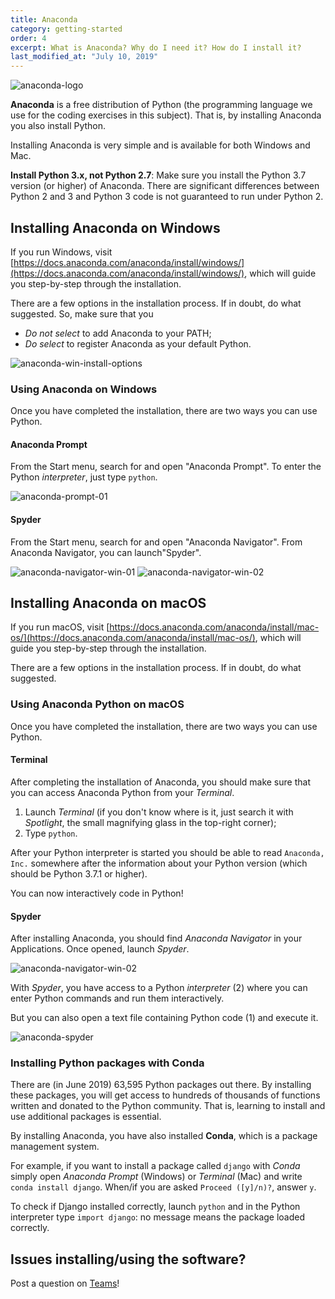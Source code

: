 ```yaml
---
title: Anaconda
category: getting-started
order: 4
excerpt: What is Anaconda? Why do I need it? How do I install it?
last_modified_at: "July 10, 2019"
---
```


![anaconda-logo](https://cloudstor.aarnet.edu.au/plus/s/VKfqVc4PcuNBz3M/download)

**Anaconda** is a free distribution of Python (the programming language we use for the coding exercises in this subject). That is, by installing Anaconda you also install Python.

Installing Anaconda is very simple and is available for both Windows and Mac.

**Install Python 3.x, not Python 2.7**: Make sure you install the Python 3.7 version (or higher) of Anaconda. There are significant differences between Python 2 and 3 and Python 3 code is not guaranteed to run under Python 2.


## Installing Anaconda on Windows

If you run Windows, visit [https://docs.anaconda.com/anaconda/install/windows/](https://docs.anaconda.com/anaconda/install/windows/), which will guide you step-by-step through the installation.

There are a few options in the installation process. If in doubt, do what suggested. So, make sure that you

* *Do not select* to add Anaconda to your PATH;
* *Do select* to register Anaconda as your default Python.

![anaconda-win-install-options](https://cloudstor.aarnet.edu.au/plus/s/WXVc6u783wZWqFu/download)

### Using Anaconda on Windows

Once you have completed the installation, there are two ways you can use Python.

#### Anaconda Prompt
From the Start menu, search for and open "Anaconda Prompt". To enter the Python *interpreter*, just type `python`.

![anaconda-prompt-01](https://cloudstor.aarnet.edu.au/plus/s/1EOiY69nSBSQ9BB/download)
        
#### Spyder
From the Start menu, search for and open "Anaconda Navigator". From Anaconda Navigator, you can launch"Spyder".

![anaconda-navigator-win-01](https://cloudstor.aarnet.edu.au/plus/s/ya3NW8TmLCbNsiE/download)
![anaconda-navigator-win-02](https://cloudstor.aarnet.edu.au/plus/s/T2tAImKdTQlX4iA/download)

## Installing Anaconda on macOS

If you run macOS, visit [https://docs.anaconda.com/anaconda/install/mac-os/](https://docs.anaconda.com/anaconda/install/mac-os/), which will guide you step-by-step through the installation.

There are a few options in the installation process. If in doubt, do what suggested.

### Using Anaconda Python on macOS

Once you have completed the installation, there are two ways you can use Python.

#### Terminal

After completing the installation of Anaconda, you should make sure that you can access Anaconda Python from your *Terminal*.

1. Launch *Terminal* (if you don't know where is it, just search it with *Spotlight*, the small magnifying glass in the top-right corner);
2. Type `python`.

After your Python interpreter is started you should be able to read `Anaconda, Inc.` somewhere after the information about your Python version (which should be Python 3.7.1 or higher).

You can now interactively code in Python!
    
#### Spyder

After installing Anaconda, you should find *Anaconda Navigator* in your Applications. Once opened, launch *Spyder*.

![anaconda-navigator-win-02](https://cloudstor.aarnet.edu.au/plus/s/T2tAImKdTQlX4iA/download)

With *Spyder*, you have access to a Python *interpreter* (2) where you can enter Python commands and run them interactively.

But you can also open a text file containing Python code (1) and execute it. 

![anaconda-spyder](https://cloudstor.aarnet.edu.au/plus/s/TlWq5OotEpMqHar/download)



### Installing Python packages with Conda

There are (in June 2019) 63,595 Python packages out there. By installing these packages, you will get access to hundreds of thousands of functions written and donated to the Python community. That is, learning to install and use additional packages is essential.

By installing Anaconda, you have also installed **Conda**, which is a package management system.

For example, if you want to install a package called `django` with *Conda* simply open *Anaconda Prompt* (Windows) or *Terminal* (Mac) and write `conda install django`. When/if you are asked `Proceed ([y]/n)?`, answer `y`.

To check if Django installed correctly, launch `python` and in the Python interpreter type `import django`: no message means the package loaded correctly.

## Issues installing/using the software?

Post a question on [Teams](https://teams.microsoft.com/l/team/19%3abef8a451adf949aba91629d0f8666574%40thread.skype/conversations?groupId=6b2b6609-a95b-40a2-8570-91455f3f78ba&tenantId=e8911c26-cf9f-4a9c-878e-527807be8791)!


